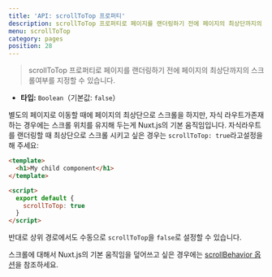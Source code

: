 ```yaml
---
title: 'API: scrollToTop 프로퍼티'
description: scrollToTop 프로퍼티로 페이지를 랜더링하기 전에 페이지의 최상단까지의 스크롤 여부를 지정할 수 있습니다.
menu: scrollToTop
category: pages
position: 28
---
```


> scrollToTop 프로퍼티로 페이지를 랜더링하기 전에 페이지의 최상단까지의 스크롤여부를 지정할 수 있습니다.

- **타입:** `Boolean`（기본값: `false`）

별도의 페이지로 이동할 때에 페이지의 최상단으로 스크롤을 하지만, 자식 라우트가존재하는 경우에는 스크롤 위치를 유지해 두는게 Nuxt.js의 기본 움직임입니다. 자식라우트를 랜더링할 때 최상단으로 스크롤 시키고 싶은 경우는 `scrollToTop: true`라고설정을 해 주세요:

```html
<template>
  <h1>My child component</h1>
</template>

<script>
  export default {
    scrollToTop: true
  }
</script>
```

반대로 상위 경로에서도 수동으로 `scrollToTop`을 `false`로 설정할 수 있습니다.

스크롤에 대해서 Nuxt.js의 기본 움직임을 덮어쓰고 싶은 경우에는 [scrollBehavior 옵션](/api/configuration-router#scrollBehavior)을 참조하세요.

